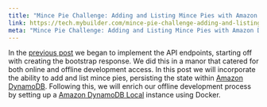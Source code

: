```yaml
---
title: "Mince Pie Challenge: Adding and Listing Mince Pies with Amazon DynamoDB"
link: https://tech.mybuilder.com/mince-pie-challenge-adding-and-listing-mince-pies-with-amazon-dynamodb/
meta: "Mince Pie Challenge: Adding and Listing Mince Pies with Amazon DynamoDB"
---
```


In the [previous post](https://tech.mybuilder.com/mince-pie-challenge-adding-the-bootstrap-endpoint-and-serverless-offline/) we began to implement the API endpoints, starting off with creating the bootstrap response.
We did this in a manor that catered for both online and offline development access.
In this post we will incorporate the ability to add and list mince pies, persisting the state within [Amazon DynamoDB](https://aws.amazon.com/dynamodb/).
Following this, we will enrich our offline development process by setting up a [Amazon DynamoDB Local](https://docs.aws.amazon.com/amazondynamodb/latest/developerguide/DynamoDBLocal.html) instance using Docker.
<!--more-->
